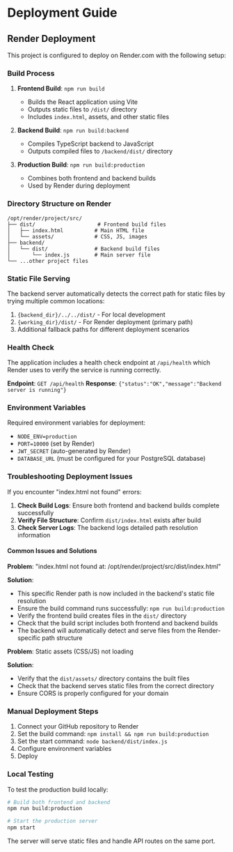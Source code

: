 # Deployment Guide

## Render Deployment

This project is configured to deploy on Render.com with the following setup:

### Build Process

1. **Frontend Build**: `npm run build`
   - Builds the React application using Vite
   - Outputs static files to `/dist/` directory
   - Includes `index.html`, assets, and other static files

2. **Backend Build**: `npm run build:backend`
   - Compiles TypeScript backend to JavaScript
   - Outputs compiled files to `/backend/dist/` directory

3. **Production Build**: `npm run build:production`
   - Combines both frontend and backend builds
   - Used by Render during deployment

### Directory Structure on Render

```
/opt/render/project/src/
├── dist/                    # Frontend build files
│   ├── index.html          # Main HTML file
│   └── assets/             # CSS, JS, images
├── backend/
│   └── dist/               # Backend build files
│       └── index.js        # Main server file
└── ...other project files
```

### Static File Serving

The backend server automatically detects the correct path for static files by trying multiple common locations:

1. `{backend_dir}/../../dist/` - For local development
2. `{working_dir}/dist/` - For Render deployment (primary path)
3. Additional fallback paths for different deployment scenarios

### Health Check

The application includes a health check endpoint at `/api/health` which Render uses to verify the service is running correctly.

**Endpoint**: `GET /api/health`
**Response**: `{"status":"OK","message":"Backend server is running"}`

### Environment Variables

Required environment variables for deployment:

- `NODE_ENV=production`
- `PORT=10000` (set by Render)
- `JWT_SECRET` (auto-generated by Render)
- `DATABASE_URL` (must be configured for your PostgreSQL database)

### Troubleshooting Deployment Issues

If you encounter "index.html not found" errors:

1. **Check Build Logs**: Ensure both frontend and backend builds complete successfully
2. **Verify File Structure**: Confirm `dist/index.html` exists after build
3. **Check Server Logs**: The backend logs detailed path resolution information

#### Common Issues and Solutions

**Problem**: "index.html not found at: /opt/render/project/src/dist/index.html"

**Solution**: 
- This specific Render path is now included in the backend's static file resolution
- Ensure the build command runs successfully: `npm run build:production`
- Verify the frontend build creates files in the `dist/` directory
- Check that the build script includes both frontend and backend builds
- The backend will automatically detect and serve files from the Render-specific path structure

**Problem**: Static assets (CSS/JS) not loading

**Solution**:
- Verify that the `dist/assets/` directory contains the built files
- Check that the backend serves static files from the correct directory
- Ensure CORS is properly configured for your domain

### Manual Deployment Steps

1. Connect your GitHub repository to Render
2. Set the build command: `npm install && npm run build:production`
3. Set the start command: `node backend/dist/index.js`
4. Configure environment variables
5. Deploy

### Local Testing

To test the production build locally:

```bash
# Build both frontend and backend
npm run build:production

# Start the production server
npm start
```

The server will serve static files and handle API routes on the same port.